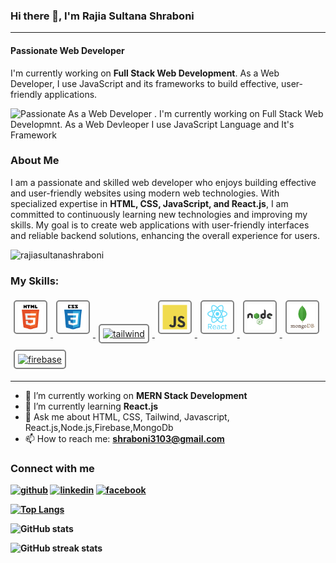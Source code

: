 ### Hi there 👋, I'm Rajia Sultana Shraboni
----------------------------------

#### Passionate Web Developer 
I'm currently working on <strong>Full Stack Web Development</strong>. As a Web Developer, I use JavaScript and its frameworks to build effective, user-friendly applications.

![Passionate As a Web Developer . I'm currently working on Full Stack Web Developmnt. As a Web Devleoper I use JavaScript Language and It's Framework]([https://media.licdn.com/dms/image/v2/D5616AQE3tOL_neJF3w/profile-displaybackgroundimage-shrink_350_1400/profile-displaybackgroundimage-shrink_350_1400/0/1704393950168?e=1736380800&v=beta&t=DHevVgpbdlCCcc9LI26A-SDAk6TtxmJqIKnKrZRHyQU](https://media.licdn.com/dms/image/v2/D5616AQE3tOL_neJF3w/profile-displaybackgroundimage-shrink_350_1400/profile-displaybackgroundimage-shrink_350_1400/0/1704393950168?e=1744848000&v=beta&t=L29MFMCdUO6h-Vom_XqP3TJcQ7kLx_iBxUs-fW9Lpbw))



### About Me
I am a passionate and skilled web developer who enjoys building effective and user-friendly websites using modern web technologies. With specialized expertise in **HTML, CSS, JavaScript, and React.js**, I am committed to continuously learning new technologies and improving my skills. My goal is to create web applications with user-friendly interfaces and reliable backend solutions, enhancing the overall experience for users.


<p align="left"> <img src="https://komarev.com/ghpvc/?username=rajiasultanashraboni&label=Profile%20views&color=0e75b6&style=flat" alt="rajiasultanashraboni" /> </p>


### My Skills:



 <p align="left">    
  <a href="https://www.w3.org/html/" target="_blank" rel="noreferrer">      
    <img src="https://raw.githubusercontent.com/devicons/devicon/master/icons/html5/html5-original-wordmark.svg" alt="html5" width="40" height="40" style="border: 2px solid gray; padding: 5px; margin: 5px; border-radius: 5px;"/>    
  </a>    
  <a href="https://www.w3schools.com/css/" target="_blank" rel="noreferrer">      
    <img src="https://raw.githubusercontent.com/devicons/devicon/master/icons/css3/css3-original-wordmark.svg" alt="css3" width="40" height="40" style="border: 2px solid gray; padding: 5px; margin: 5px; border-radius: 5px;"/>    
  </a>    
  <a href="https://tailwindcss.com/" target="_blank" rel="noreferrer">      
    <img src="https://www.vectorlogo.zone/logos/tailwindcss/tailwindcss-icon.svg" alt="tailwind" width="40" height="40" style="border: 2px solid gray; padding: 5px; margin: 5px; border-radius: 5px;"/>    
  </a>    
  <a href="https://developer.mozilla.org/en-US/docs/Web/JavaScript" target="_blank" rel="noreferrer">      
    <img src="https://raw.githubusercontent.com/devicons/devicon/master/icons/javascript/javascript-original.svg" alt="javascript" width="40" height="40" style="border: 2px solid gray; padding: 5px; margin: 5px; border-radius: 5px;"/>    
  </a>    
  <a href="https://reactjs.org/" target="_blank" rel="noreferrer">      
    <img src="https://raw.githubusercontent.com/devicons/devicon/master/icons/react/react-original-wordmark.svg" alt="react" width="40" height="40" style="border: 2px solid gray; padding: 5px; margin: 5px; border-radius: 5px;"/>    
  </a>    
  <a href="https://nodejs.org" target="_blank" rel="noreferrer">      
    <img src="https://raw.githubusercontent.com/devicons/devicon/master/icons/nodejs/nodejs-original-wordmark.svg" alt="nodejs" width="40" height="40" style="border: 2px solid gray; padding: 5px; margin: 5px; border-radius: 5px;"/>    
  </a>    
  <a href="https://www.mongodb.com/" target="_blank" rel="noreferrer">      
    <img src="https://raw.githubusercontent.com/devicons/devicon/master/icons/mongodb/mongodb-original-wordmark.svg" alt="mongodb" width="40" height="40" style="border: 2px solid gray; padding: 5px; margin: 5px; border-radius: 5px;"/>    
  </a>    
  <a href="https://firebase.google.com/" target="_blank" rel="noreferrer">      
    <img src="https://www.vectorlogo.zone/logos/firebase/firebase-icon.svg" alt="firebase" width="40" height="40" style="border: 2px solid gray; padding: 5px; margin: 5px; border-radius: 5px;"/>    
  </a>  
</p>



---------------------------

- 🔭 I’m currently working on <strong>MERN Stack Development</strong> 
- 🌱 I’m currently learning <strong>React.js</strong> 
- 💬 Ask me about HTML, CSS, Tailwind, Javascript, React.js,Node.js,Firebase,MongoDb 
- 📫 How to reach me: <strong>shraboni3103@gmail.com 

### Connect with me

[<img src='https://cdn.jsdelivr.net/npm/simple-icons@3.0.1/icons/github.svg' alt='github' height='40'>](https://github.com/https://github.com/rajiasultanashraboni)  [<img src='https://cdn.jsdelivr.net/npm/simple-icons@3.0.1/icons/linkedin.svg' alt='linkedin' height='40'>](https://www.linkedin.com/in/https://www.linkedin.com/in/rajia-sultana-shraboni-17096327b//)  [<img src='https://cdn.jsdelivr.net/npm/simple-icons@3.0.1/icons/facebook.svg' alt='facebook' height='40'>](https://www.facebook.com/https://www.facebook.com/rajiasultana.shraboni)

[![Top Langs](https://github-readme-stats.vercel.app/api/top-langs/?username=rajiasultanashraboni)](https://github.com/anuraghazra/github-readme-stats)

![GitHub stats](https://github-readme-stats.vercel.app/api?username=rajiasultanashraboni&show_icons=true&count_private=true)  


![GitHub streak stats](https://streak-stats.demolab.com/?user=rajiasultanashraboni)  
